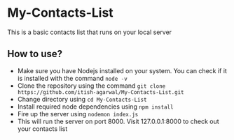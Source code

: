 # My-Contacts-List

This is a basic contacts list that runs on your local server

## How to use?
* Make sure you have Nodejs installed on your system. You can check if it is installed with the command `node -v`
* Clone the repository using the command `git clone https://github.com/itish-agarwal/My-Contacts-List.git`
* Change directory using `cd My-Contacts-List`
* Install required node dependencies using `npm install`
* Fire up the server using `nodemon index.js`
* This will run the server on port 8000. Visit 127.0.0.1:8000 to check out your contacts list
